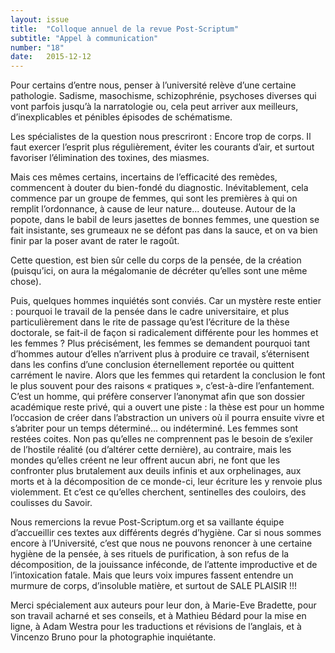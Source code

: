 ```yaml
---
layout: issue
title:  "Colloque annuel de la revue Post-Scriptum"
subtitle: "Appel à communication"
number: "18"
date:   2015-12-12
---
```

Pour certains d’entre nous, penser à l’université relève d’une certaine pathologie. Sadisme, masochisme, schizophrénie, psychoses diverses qui vont parfois jusqu’à la narratologie ou, cela peut arriver aux meilleurs, d’inexplicables et pénibles épisodes de schématisme.

Les spécialistes de la question nous prescriront : Encore trop de corps. Il faut exercer l’esprit plus régulièrement, éviter les courants d’air, et surtout favoriser l’élimination des toxines, des miasmes.

Mais ces mêmes certains, incertains de l’efficacité des remèdes, commencent à douter du bien-fondé du diagnostic. Inévitablement, cela commence par un groupe de femmes, qui sont les premières à qui on remplit l’ordonnance, à cause de leur nature... douteuse. Autour de la popote, dans le babil de leurs jasettes de bonnes femmes, une question se fait insistante, ses grumeaux ne se défont pas dans la sauce, et on va bien finir par la poser avant de rater le ragoût.

Cette question, est bien sûr celle du corps de la pensée, de la création (puisqu’ici, on aura la mégalomanie de décréter qu’elles sont une même chose).

Puis, quelques hommes inquiétés sont conviés. Car un mystère reste entier : pourquoi le travail de la pensée dans le cadre universitaire, et plus particulièrement dans le rite de passage qu’est l’écriture de la thèse doctorale, se fait-il de façon si radicalement différente pour les hommes et les femmes ? Plus précisément, les femmes se demandent pourquoi tant d’hommes autour d’elles n’arrivent plus à produire ce travail, s’éternisent dans les confins d’une conclusion éternellement reportée ou quittent carrément le navire. Alors que les femmes qui retardent la conclusion le font le plus souvent pour des raisons « pratiques », c’est-à-dire l’enfantement. C’est un homme, qui préfère conserver l’anonymat afin que son dossier académique reste privé, qui a ouvert une piste : la thèse est pour un homme l’occasion de créer dans l’abstraction un univers où il pourra ensuite vivre et s’abriter pour un temps déterminé... ou indéterminé. Les femmes sont restées coites. Non pas qu’elles ne comprennent pas le besoin de s’exiler de l’hostile réalité (ou d’altérer cette dernière), au contraire, mais les mondes qu’elles créent ne leur offrent aucun abri, ne font que les confronter plus brutalement aux deuils infinis et aux orphelinages, aux morts et à la décomposition de ce monde-ci, leur écriture les y renvoie plus violemment. Et c’est ce qu’elles cherchent, sentinelles des couloirs, des coulisses du Savoir.

Nous remercions la revue Post-Scriptum.org et sa vaillante équipe d’accueillir ces textes aux différents degrés d’hygiène. Car si nous sommes encore à l’Université, c’est que nous ne pouvons renoncer à une certaine hygiène de la pensée, à ses rituels de purification, à son refus de la décomposition, de la jouissance inféconde, de l’attente improductive et de l’intoxication fatale. Mais que leurs voix impures fassent entendre un murmure de corps, d’insoluble matière, et surtout de SALE PLAISIR !!!

Merci spécialement aux auteurs pour leur don,
à Marie-Eve Bradette, pour son travail acharné et ses conseils, et à Mathieu Bédard pour la mise en ligne, à Adam Westra pour les traductions et révisions de l’anglais, et à Vincenzo Bruno pour la photographie inquiétante.
